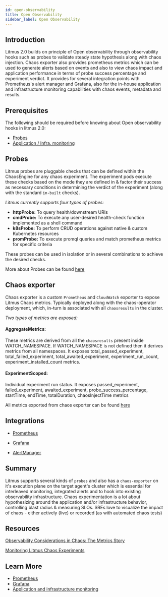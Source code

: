 ```yaml
---
id: open-observability
title: Open Observability
sidebar_label: Open Observability
---
```


## Introduction

Litmus 2.0 builds on principle of Open observability through observability hooks such as probes to validate steady state hypothesis along with chaos injection. Chaos exporter also provides prometheus metrics which can be used to generate alerts based on events and also to view chaos impact and application performance in terms of probe success percentage and experiment verdict. It provides for several integration points with Prometheus's alert manager and Grafana, also for the in-house application and infrastructure monitoring capabilities with chaos events, metadata and results.

## Prerequisites

The following should be required before knowing about Open observability hooks in litmus 2.0:

- [Probes](../concepts/probes)
- [Application / Infra. monitoring](../concepts/app-infra-monitoring)

## Probes

Litmus probes are pluggable checks that can be defined within the ChaosEngine for any chaos experiment. The experiment pods execute these checks based on the mode they are defined in & factor their success as necessary conditions in determining the verdict of the experiment (along with the standard `in-built` checks).

_Litmus currently supports four types of probes:_

- **httpProbe:** To query health/downstream URIs
- **cmdProbe:** To execute any user-desired health-check function implemented as a shell command
- **k8sProbe:** To perform CRUD operations against native & custom Kubernetes resources
- **promProbe:** To execute promql queries and match prometheus metrics for specific criteria

These probes can be used in isolation or in several combinations to achieve the desired checks.

More about Probes can be found [here](../concepts/probes)

## Chaos exporter

Chaos exporter is a custom `Prometheus` and `CloudWatch` exporter to expose Litmus Chaos metrics. Typically deployed along with the chaos-operator deployment, which, in-turn is associated with all `chaosresults` in the cluster.

_Two types of metrics are exposed:_

#### AggregateMetrics:

These metrics are derived from all the `chaosresults` present inside WATCH_NAMESPACE. If WATCH_NAMESPACE is not defined then it derives metrics from all namespaces. It exposes total_passed_experiment, total_failed_experiment, total_awaited_experiment, experiment_run_count, experiment_installed_count metrics.

#### ExperimentScoped:

Individual experiment run status. It exposes passed_experiment, failed_experiment, awaited_experiment, probe_success_percentage, startTime, endTime, totalDuration, chaosInjectTime metrics

All metrics exported from chaos exporter can be found [here](https://github.com/litmuschaos/chaos-exporter)

## Integrations

- [Prometheus](../integrations/prometheus)

- [Grafana](../integrations/grafana)

- [AlertManager](https://github.com/litmuschaos/tutorials/issues/6)

## Summary

Litmus supports several kinds of `probes` and also has a `chaos-exporter` on it's execution plane on the target agent's cluster which is essential for interleaved monitoring, integrated alerts and to hook into existing observability infrastructure. Chaos experimentation is a lot about hypothesizing around the application and/or infrastructure behavior, controlling blast radius & measuring SLOs. SREs love to visualize the impact of chaos - either actively (live) or recorded (as with automated chaos tests)

## Resources

[Observability Considerations in Chaos: The Metrics Story](https://dev.to/ksatchit/observability-considerations-in-chaos-the-metrics-story-6cb)

[Monitoring Litmus Chaos Experiments](https://dev.to/ksatchit/monitoring-litmus-chaos-experiments-198a)

## Learn More

- [Prometheus](../integrations/prometheus)
- [Grafana](../integrations/grafana)
- [Application and infrastructure monitoring](../concepts/app-infra-monitoring)
